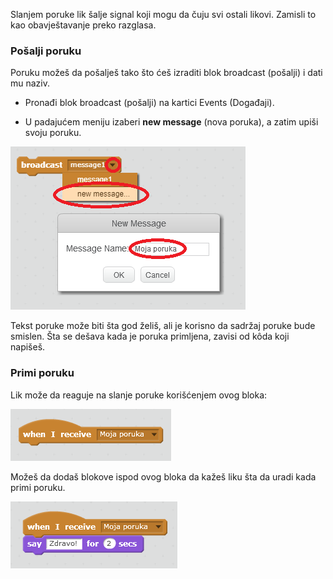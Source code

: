 Slanjem poruke lik šalje signal koji mogu da čuju svi ostali likovi. Zamisli to kao obavještavanje preko razglasa.

### Pošalji poruku

Poruku možeš da pošalješ tako što ćeš izraditi blok broadcast (pošalji) i dati mu naziv.

+ Pronađi blok broadcast (pošalji) na kartici Events (Događaji).

+ U padajućem meniju izaberi **new message** (nova poruka), a zatim upiši svoju poruku.

![Kreiranje poruke](images/create-a-broadcast.png)

Tekst poruke može biti šta god želiš, ali je korisno da sadržaj poruke bude smislen. Šta se dešava kada je poruka primljena, zavisi od kôda koji napišeš.

### Primi poruku

Lik može da reaguje na slanje poruke korišćenjem ovog bloka:

![Primanje poruke](images/receive-a-broadcast.png)

Možeš da dodaš blokove ispod ovog bloka da kažeš liku šta da uradi kada primi poruku.

![Primjer primanja poruke](images/receive-example.png)